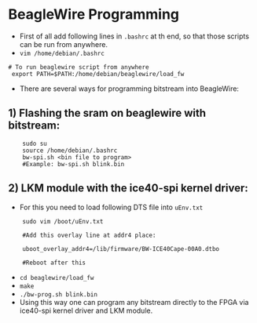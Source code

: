 # BeagleWire Programming 

- First of all add following lines in `.bashrc` at th end, so that those scripts can be run from anywhere.
- `vim /home/debian/.bashrc`

```
# To run beaglewire script from anywhere
 export PATH=$PATH:/home/debian/beaglewire/load_fw
```

- There are several ways for programming bitstream into BeagleWire:


## 1) Flashing the sram on beaglewire with bitstream:

```
    sudo su
    source /home/debian/.bashrc 
    bw-spi.sh <bin file to program>
    #Example: bw-spi.sh blink.bin
``` 


## 2) LKM module with the ice40-spi kernel driver:

- For this you need to load following DTS file into `uEnv.txt`

```
    sudo vim /boot/uEnv.txt
    
    #Add this overlay line at addr4 place:

    uboot_overlay_addr4=/lib/firmware/BW-ICE40Cape-00A0.dtbo 

    #Reboot after this
``` 

- `cd beaglewire/load_fw`
- `make`
- `./bw-prog.sh blink.bin` 
- Using this way one can program any bitstream directly to the FPGA via ice40-spi kernel driver and LKM module.


